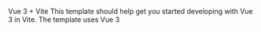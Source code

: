 Vue 3 + Vite
This template should help get you started developing with Vue 3 in Vite. The template uses Vue 3 <script setup> SFCs, check out the script setup docs to learn more.

Learn more about IDE Support for Vue in the Vue Docs Scaling up Guide.